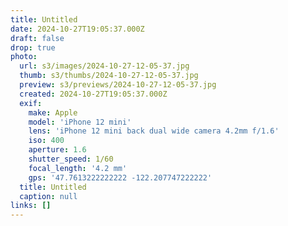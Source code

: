```yaml
---
title: Untitled
date: 2024-10-27T19:05:37.000Z
draft: false
drop: true
photo:
  url: s3/images/2024-10-27-12-05-37.jpg
  thumb: s3/thumbs/2024-10-27-12-05-37.jpg
  preview: s3/previews/2024-10-27-12-05-37.jpg
  created: 2024-10-27T19:05:37.000Z
  exif:
    make: Apple
    model: 'iPhone 12 mini'
    lens: 'iPhone 12 mini back dual wide camera 4.2mm f/1.6'
    iso: 400
    aperture: 1.6
    shutter_speed: 1/60
    focal_length: '4.2 mm'
    gps: '47.7613222222222 -122.207747222222'
  title: Untitled
  caption: null
links: []
---
```

